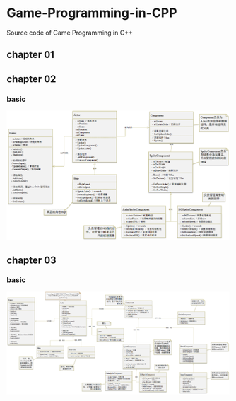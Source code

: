 # Game-Programming-in-CPP
Source code of Game Programming in C++

## chapter 01

## chapter 02
### basic
![image](https://github.com/Crocs512/Game-Programming-in-CPP/blob/main/chapt02_basic/chapte%2002-basic-fig.png)

## chapter 03
### basic
![image](https://github.com/Crocs512/Game-Programming-in-CPP/blob/main/chapt03_basic/chapt03-basic-fig.png)
